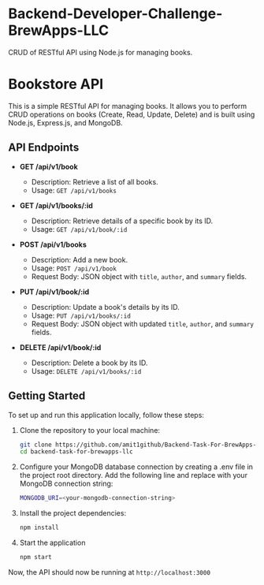 # Backend-Developer-Challenge-BrewApps-LLC

CRUD of RESTful API using Node.js for managing books.

# Bookstore API

This is a simple RESTful API for managing books. It allows you to perform CRUD operations on books (Create, Read, Update, Delete) and is built using Node.js, Express.js, and MongoDB.

## API Endpoints

- **GET /api/v1/book**

  - Description: Retrieve a list of all books.
  - Usage: `GET /api/v1/books`

- **GET /api/v1/books/:id**

  - Description: Retrieve details of a specific book by its ID.
  - Usage: `GET /api/v1/book/:id`

- **POST /api/v1/books**

  - Description: Add a new book.
  - Usage: `POST /api/v1/book`
  - Request Body: JSON object with `title`, `author`, and `summary` fields.

- **PUT /api/v1/book/:id**

  - Description: Update a book's details by its ID.
  - Usage: `PUT /api/v1/books/:id`
  - Request Body: JSON object with updated `title`, `author`, and `summary` fields.

- **DELETE /api/v1/book/:id**
  - Description: Delete a book by its ID.
  - Usage: `DELETE /api/v1/books/:id`

## Getting Started

To set up and run this application locally, follow these steps:

1. Clone the repository to your local machine:

   ```bash
   git clone https://github.com/amit1github/Backend-Task-For-BrewApps-LLC.git
   cd backend-task-for-brewapps-llc

   ```

2. Configure your MongoDB database connection by creating a .env file in the project root directory. Add the following line and replace <your-mongodb-connection-string> with your MongoDB connection string:

    ```bash
   MONGODB_URI=<your-mongodb-connection-string>
    ```

3. Install the project dependencies:

   ```bash
   npm install
   ```

4. Start the application

   ```bash
   npm start
   ```

Now, the API should now be running at `http://localhost:3000`
